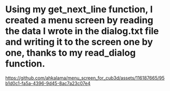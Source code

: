 
# Using my get_next_line function, I created a menu screen by reading the data I wrote in the dialog.txt file and writing it to the screen one by one, thanks to my read_dialog function.

https://github.com/ahkalama/menu_screen_for_cub3d/assets/116187665/95b1d0c1-fa5a-4396-9d45-8ac7a23c07e4

